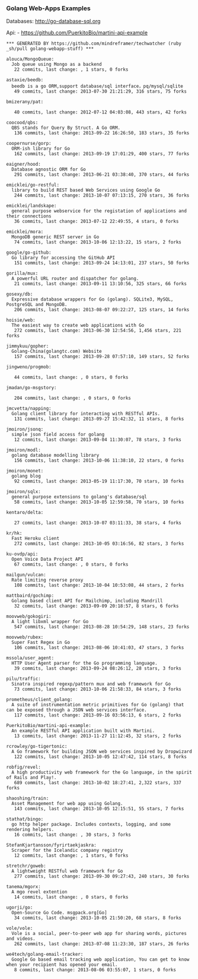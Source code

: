 ### Golang Web-Apps Examples

  Databases:
    http://go-database-sql.org

  Api:
    - https://github.com/PuerkitoBio/martini-api-example


<!-- PROJECTS_LIST_START -->
    *** GENERATED BY https://github.com/mindreframer/techwatcher (ruby _sh/pull golang-webapp-stuff) *** 

    alouca/MongoQueue:
      Job queue using Mongo as a backend
       22 commits, last change: , 1 stars, 0 forks

    astaxie/beedb:
      beedb is a go ORM,support database/sql interface，pq/mysql/sqlite
       49 commits, last change: 2013-07-30 21:21:29, 316 stars, 75 forks

    bmizerany/pat:

       40 commits, last change: 2012-07-12 04:03:08, 443 stars, 42 forks

    coocood/qbs:
      QBS stands for Query By Struct. A Go ORM.
       136 commits, last change: 2013-09-22 16:26:50, 183 stars, 35 forks

    coopernurse/gorp:
      ORM-ish library for Go
       162 commits, last change: 2013-09-19 17:01:29, 400 stars, 77 forks

    eaigner/hood:
      Database agnostic ORM for Go
       291 commits, last change: 2013-06-21 03:38:40, 370 stars, 44 forks

    emicklei/go-restful:
      library to build REST based Web Services using Google Go
       244 commits, last change: 2013-10-07 07:13:15, 270 stars, 36 forks

    emicklei/landskape:
      general purpose webservice for the registation of applications and their connections
       36 commits, last change: 2013-07-12 22:49:55, 4 stars, 0 forks

    emicklei/mora:
      MongoDB generic REST server in Go
       74 commits, last change: 2013-10-06 12:13:22, 15 stars, 2 forks

    google/go-github:
      Go library for accessing the GitHub API
       151 commits, last change: 2013-09-24 14:13:01, 237 stars, 50 forks

    gorilla/mux:
      A powerful URL router and dispatcher for golang.
       21 commits, last change: 2013-09-11 13:10:56, 325 stars, 66 forks

    gosexy/db:
      Expressive database wrappers for Go (golang). SQLite3, MySQL, PostgreSQL and MongoDB.
       206 commits, last change: 2013-08-07 09:22:27, 125 stars, 14 forks

    hoisie/web:
      The easiest way to create web applications with Go
       272 commits, last change: 2013-06-30 12:54:56, 1,456 stars, 221 forks

    jimmykuu/gopher:
      Golang-China(golangtc.com) Website
       157 commits, last change: 2013-09-28 07:57:10, 149 stars, 52 forks

    jingweno/progmob:

       44 commits, last change: , 0 stars, 0 forks

    jmadan/go-msgstory:

       204 commits, last change: , 0 stars, 0 forks

    jmcvetta/napping:
      Golang client library for interacting with RESTful APIs.
       131 commits, last change: 2013-09-27 15:42:32, 11 stars, 8 forks

    jmoiron/jsonq:
      simple json field access for golang
       12 commits, last change: 2013-09-04 11:30:07, 78 stars, 3 forks

    jmoiron/modl:
      golang database modelling library
       156 commits, last change: 2013-10-06 11:38:10, 22 stars, 0 forks

    jmoiron/monet:
      golang blog
       92 commits, last change: 2013-05-19 11:17:30, 70 stars, 10 forks

    jmoiron/sqlx:
      general purpose extensions to golang's database/sql
       58 commits, last change: 2013-10-05 12:59:58, 70 stars, 10 forks

    kentaro/delta:

       27 commits, last change: 2013-10-07 03:11:33, 38 stars, 4 forks

    kr/hk:
      Fast Heroku client
       272 commits, last change: 2013-10-05 03:16:56, 82 stars, 3 forks

    ku-ovdp/api:
      Open Voice Data Project API
       67 commits, last change: , 0 stars, 0 forks

    mailgun/vulcan:
      Rate limiting reverse proxy
       108 commits, last change: 2013-10-04 10:53:08, 44 stars, 2 forks

    mattbaird/gochimp:
      Golang based client API for Mailchimp, including Mandrill
       32 commits, last change: 2013-09-09 20:18:57, 8 stars, 6 forks

    moovweb/gokogiri:
      A light libxml wrapper for Go
       547 commits, last change: 2013-08-28 10:54:29, 148 stars, 23 forks

    moovweb/rubex:
      Super Fast Regex in Go
       106 commits, last change: 2013-08-06 10:41:03, 47 stars, 3 forks

    mssola/user_agent:
      HTTP User Agent parser for the Go programming language.
       39 commits, last change: 2013-09-24 08:26:12, 28 stars, 3 forks

    pilu/traffic:
      Sinatra inspired regexp/pattern mux and web framework for Go
       73 commits, last change: 2013-10-06 21:58:33, 84 stars, 3 forks

    prometheus/client_golang:
      A suite of instrumentation metric primitives for Go (golang) that can be exposed through a JSON web services interface.
       117 commits, last change: 2013-09-16 03:56:13, 6 stars, 2 forks

    PuerkitoBio/martini-api-example:
      An example RESTful API application built with Martini.
       13 commits, last change: 2013-11-27 11:12:45, 32 stars, 2 forks

    rcrowley/go-tigertonic:
      A Go framework for building JSON web services inspired by Dropwizard
       122 commits, last change: 2013-10-05 12:47:42, 114 stars, 8 forks

    robfig/revel:
      A high productivity web framework for the Go language, in the spirit of Rails and Play!.
       689 commits, last change: 2013-10-02 18:27:41, 2,322 stars, 337 forks

    shaoshing/train:
      Asset Management for web app using Golang.
       143 commits, last change: 2013-10-05 12:15:51, 55 stars, 7 forks

    stathat/bingo:
      go http helper package. Includes contexts, logging, and some rendering helpers.
       16 commits, last change: , 30 stars, 3 forks

    StefanKjartansson/fyrirtaekjaskra:
      Scraper for the Icelandic company registry
       12 commits, last change: , 1 stars, 0 forks

    stretchr/goweb:
      A lightweight RESTful web framework for Go
       277 commits, last change: 2013-09-30 09:27:43, 240 stars, 30 forks

    tanema/mgorx:
      A mgo revel extention
       14 commits, last change: , 0 stars, 0 forks

    ugorji/go:
      Open-Source Go Code. msgpack.org[Go]
       34 commits, last change: 2013-10-05 21:50:20, 68 stars, 8 forks

    vole/vole:
      Vole is a social, peer-to-peer web app for sharing words, pictures and videos.
       262 commits, last change: 2013-07-08 11:23:30, 187 stars, 26 forks

    we4tech/golang-email-tracker:
      Google Go based email tracking web application, You can get to know when your recipient has opened your email.
       8 commits, last change: 2013-08-06 03:55:07, 1 stars, 0 forks
<!-- PROJECTS_LIST_END -->
